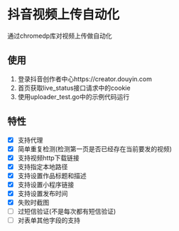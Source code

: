 # 抖音视频上传自动化

通过chromedp库对视频上传做自动化

## 使用
1. 登录抖音创作者中心https://creator.douyin.com
2. 首页获取live_status接口请求中的cookie
3. 使用uploader_test.go中的示例代码运行

## 特性
- [x] 支持代理
- [x] 简单重复检测(检测第一页是否已经存在当前要发的视频)
- [x] 支持视频http下载链接
- [x] 支持指定本地路径
- [x] 支持设置作品标题和描述
- [x] 支持设置小程序链接
- [x] 支持设置发布时间
- [x] 失败时截图
- [ ] 过短信验证(不是每次都有短信验证)
- [ ] 对表单其他字段的支持

